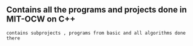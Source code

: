 ## Contains all the programs and projects done in MIT-OCW on C++

```
contains subprojects , programs from basic and all algorithms done there

```
